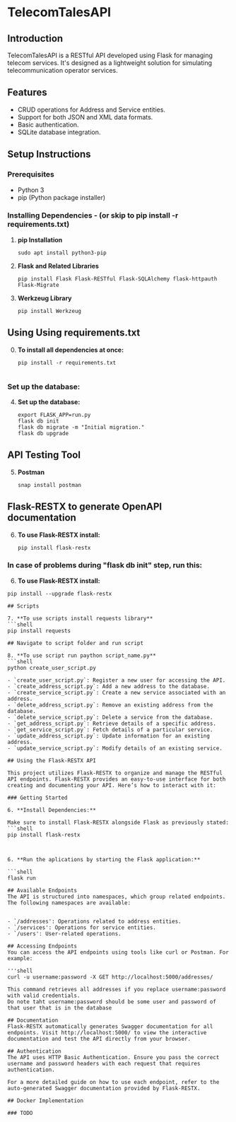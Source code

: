 # TelecomTalesAPI

## Introduction
TelecomTalesAPI is a RESTful API developed using Flask for managing telecom services. It's designed as a lightweight solution for simulating telecommunication operator services.

## Features
- CRUD operations for Address and Service entities.
- Support for both JSON and XML data formats.
- Basic authentication.
- SQLite database integration.

## Setup Instructions


### Prerequisites
- Python 3
- pip (Python package installer)

### Installing Dependencies - (or skip to pip install -r requirements.txt)

1. **pip Installation**
   ```shell
   sudo apt install python3-pip

2. **Flask and Related Libraries**
   ```shell
   pip install Flask Flask-RESTful Flask-SQLAlchemy flask-httpauth Flask-Migrate

3. **Werkzeug Library**
   ```shell
   pip install Werkzeug

## Using Using requirements.txt

0. **To install all dependencies at once:**
   ```shell
   pip install -r requirements.txt


### Set up the database:
4. **Set up the database:**
   ```shell
   export FLASK_APP=run.py
   flask db init
   flask db migrate -m "Initial migration."
   flask db upgrade

## API Testing Tool

5. **Postman**
   ```shell
   snap install postman

## Flask-RESTX to generate OpenAPI documentation
6. **To use Flask-RESTX install:**
   ```shell
   pip install flask-restx

### In case of problems during "flask db init" step, run this:
   6. **To use Flask-RESTX install:**
   ```shell
   pip install --upgrade flask-restx

## Scripts

7. **To use scripts install requests library**
   ```shell
   pip install requests

## Navigate to script folder and run script 

8. **To use script run paython script_name.py**
   ```shell
   python create_user_script.py

- `create_user_script.py`: Register a new user for accessing the API.
- `create_address_script.py`: Add a new address to the database.
- `create_service_script.py`: Create a new service associated with an address.
- `delete_address_script.py`: Remove an existing address from the database.
- `delete_service_script.py`: Delete a service from the database.
- `get_address_script.py`: Retrieve details of a specific address.
- `get_service_script.py`: Fetch details of a particular service.
- `update_address_script.py`: Update information for an existing address.
- `update_service_script.py`: Modify details of an existing service.
  
## Using the Flask-RESTX API

This project utilizes Flask-RESTX to organize and manage the RESTful API endpoints. Flask-RESTX provides an easy-to-use interface for both creating and documenting your API. Here’s how to interact with it:

### Getting Started

6. **Install Dependencies:**

   Make sure to install Flask-RESTX alongside Flask as previously stated:
   ```shell
   pip install flask-restx



6. **Run the aplications by starting the Flask application:**

   ```shell
   flask run

## Available Endpoints
The API is structured into namespaces, which group related endpoints. The following namespaces are available:


- `/addresses': Operations related to address entities.
- `/services': Operations for service entities.
- `/users': User-related operations.

## Accessing Endpoints
You can access the API endpoints using tools like curl or Postman. For example:

   '''shell
   curl -u username:password -X GET http://localhost:5000/addresses/

This command retrieves all addresses if you replace username:password with valid credentials.
Do note taht username:password should be some user and password of that user that is in the database

## Documentation
Flask-RESTX automatically generates Swagger documentation for all endpoints. Visit http://localhost:5000/ to view the interactive documentation and test the API directly from your browser.

## Authentication
The API uses HTTP Basic Authentication. Ensure you pass the correct username and password headers with each request that requires authentication.

For a more detailed guide on how to use each endpoint, refer to the auto-generated Swagger documentation provided by Flask-RESTX.

## Docker Implementation

### TODO
